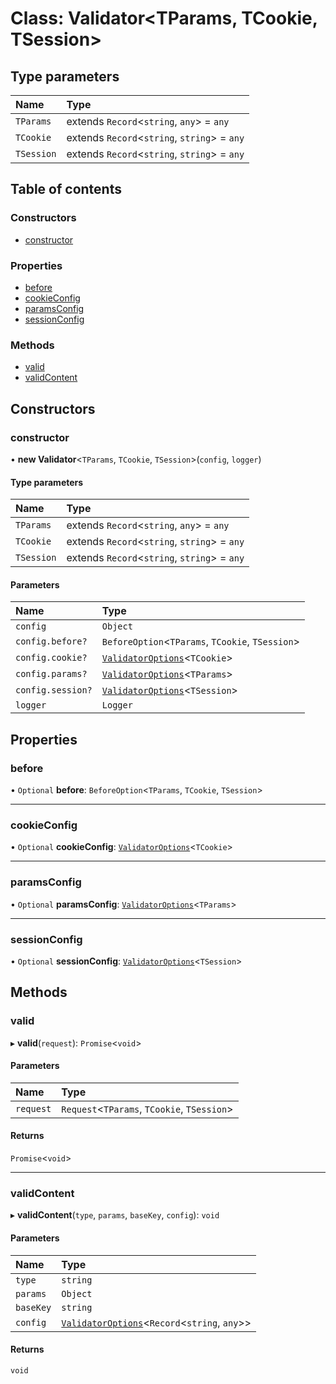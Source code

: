 # Class: Validator<TParams, TCookie, TSession\>

## Type parameters

| Name | Type |
| :------ | :------ |
| `TParams` | extends `Record`<`string`, `any`\> = `any` |
| `TCookie` | extends `Record`<`string`, `string`\> = `any` |
| `TSession` | extends `Record`<`string`, `string`\> = `any` |

## Table of contents

### Constructors

- [constructor](Validator.md#constructor)

### Properties

- [before](Validator.md#before)
- [cookieConfig](Validator.md#cookieconfig)
- [paramsConfig](Validator.md#paramsconfig)
- [sessionConfig](Validator.md#sessionconfig)

### Methods

- [valid](Validator.md#valid)
- [validContent](Validator.md#validcontent)

## Constructors

### constructor

• **new Validator**<`TParams`, `TCookie`, `TSession`\>(`config`, `logger`)

#### Type parameters

| Name | Type |
| :------ | :------ |
| `TParams` | extends `Record`<`string`, `any`\> = `any` |
| `TCookie` | extends `Record`<`string`, `string`\> = `any` |
| `TSession` | extends `Record`<`string`, `string`\> = `any` |

#### Parameters

| Name | Type |
| :------ | :------ |
| `config` | `Object` |
| `config.before?` | `BeforeOption`<`TParams`, `TCookie`, `TSession`\> |
| `config.cookie?` | [`ValidatorOptions`](../modules.md#validatoroptions)<`TCookie`\> |
| `config.params?` | [`ValidatorOptions`](../modules.md#validatoroptions)<`TParams`\> |
| `config.session?` | [`ValidatorOptions`](../modules.md#validatoroptions)<`TSession`\> |
| `logger` | `Logger` |

## Properties

### before

• `Optional` **before**: `BeforeOption`<`TParams`, `TCookie`, `TSession`\>

___

### cookieConfig

• `Optional` **cookieConfig**: [`ValidatorOptions`](../modules.md#validatoroptions)<`TCookie`\>

___

### paramsConfig

• `Optional` **paramsConfig**: [`ValidatorOptions`](../modules.md#validatoroptions)<`TParams`\>

___

### sessionConfig

• `Optional` **sessionConfig**: [`ValidatorOptions`](../modules.md#validatoroptions)<`TSession`\>

## Methods

### valid

▸ **valid**(`request`): `Promise`<`void`\>

#### Parameters

| Name | Type |
| :------ | :------ |
| `request` | `Request`<`TParams`, `TCookie`, `TSession`\> |

#### Returns

`Promise`<`void`\>

___

### validContent

▸ **validContent**(`type`, `params`, `baseKey`, `config`): `void`

#### Parameters

| Name | Type |
| :------ | :------ |
| `type` | `string` |
| `params` | `Object` |
| `baseKey` | `string` |
| `config` | [`ValidatorOptions`](../modules.md#validatoroptions)<`Record`<`string`, `any`\>\> |

#### Returns

`void`
